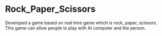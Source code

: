 # Rock_Paper_Scissors
Developed a game based on real time game which is rock, paper, scissors. This game can allow people to play with AI computer and the person.
